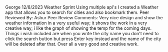 George
12/8/2023
Weather Sprint
Using multiple api's I created a Weather app that allows you to search for cities and also bookmark them.
Peer Reviewed By: Ashur
Peer Review Comments: Very nice design and show the weather information in a very useful way; it shows the work in a very creative way; i like the graph of showing the temp for the coming days. Things i wish included are when you write the city name you don't need to click the search button but press Enter key instead and the name of the city will be deleted after that. Over all a very good and creative work.    
